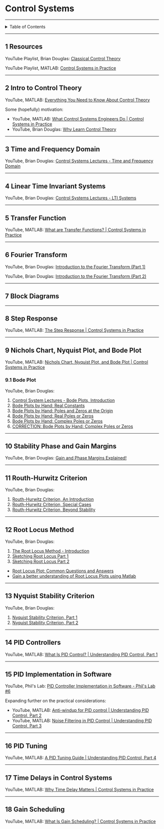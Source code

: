 # Control Systems

---

<details markdown="1">
  <summary>Table of Contents</summary>

- [1 Resources](#1-resources)
- [2 Intro to Control Theory](#2-intro-to-control-theory)
- [3 Time and Frequency Domain](#3-time-and-frequency-domain)
- [4 Linear Time Invariant Systems](#4-linear-time-invariant-systems)
- [5 Transfer Function](#5-transfer-function)
- [6 Fourier Transform](#6-fourier-transform)
- [7 Block Diagrams](#7-block-diagrams)
- [8 Step Response](#8-step-response)
- [9 Nichols Chart, Nyquist Plot, and Bode Plot](#9-nichols-chart-nyquist-plot-and-bode-plot)
    - [9.1 Bode Plot](#91-bode-plot)
- [10 Stability Phase and Gain Margins](#10-stability-phase-and-gain-margins)
- [11 Routh-Hurwitz Criterion](#11-routh-hurwitz-criterion)
- [12 Root Locus Method](#12-root-locus-method)
- [13 Nyquist Stability Criterion](#13-nyquist-stability-criterion)
- [14 PID Controllers](#14-pid-controllers)
- [15 PID Implementation in Software](#15-pid-implementation-in-software)
- [16 PID Tuning](#16-pid-tuning)
- [17 Time Delays in Control Systems](#17-time-delays-in-control-systems)
- [18 Gain Scheduling](#18-gain-scheduling)

</details>

---

## 1 Resources

YouTube Playlist, Brian
Douglas: [Classical Control Theory](https://youtube.com/playlist?list=PLUMWjy5jgHK1NC52DXXrriwihVrYZKqjk)

YouTube Playlist,
MATLAB: [Control Systems in Practice](https://youtube.com/playlist?list=PLn8PRpmsu08pFBqgd_6Bi7msgkWFKL33b)

---

## 2 Intro to Control Theory

YouTube,
MATLAB: [Everything You Need to Know About Control Theory](https://youtu.be/lBC1nEq0_nk)

Some (hopefully) motivation:

- YouTube,
  MATLAB: [What Control Systems Engineers Do | Control Systems in Practice](https://youtu.be/ApMz1-MK9IQ)
- YouTube, Brian
  Douglas: [Why Learn Control Theory](https://youtu.be/oBc_BHxw78s)

---

## 3 Time and Frequency Domain

YouTube, Brian
Douglas: [Control Systems Lectures - Time and Frequency Domain](https://youtu.be/noycLIZbK_k)

---

## 4 Linear Time Invariant Systems

YouTube, Brian
Douglas: [Control Systems Lectures - LTI Systems](https://youtu.be/3eDDTFcSC_Y)

---

## 5 Transfer Function

YouTube,
MATLAB: [What are Transfer Functions? | Control Systems in Practice](https://youtu.be/2Xl7--Df3g8)

---

## 6 Fourier Transform

YouTube, Brian
Douglas: [Introduction to the Fourier Transform (Part 1)](https://youtu.be/1JnayXHhjlg)

YouTube, Brian
Douglas: [Introduction to the Fourier Transform (Part 2)](https://youtu.be/kKu6JDqNma8)

---

## 7 Block Diagrams

---

## 8 Step Response

YouTube,
MATLAB: [The Step Response | Control Systems in Practice](https://youtu.be/USH75nuHV6w)

---

## 9 Nichols Chart, Nyquist Plot, and Bode Plot

YouTube,
MATLAB: [Nichols Chart, Nyquist Plot, and Bode Plot | Control Systems in Practice](https://youtu.be/QAfk8TuOM68)

### 9.1 Bode Plot

YouTube, Brian Douglas:

1. [Control System Lectures - Bode Plots, Introduction](https://youtu.be/_eh1conN6YM)
2. [Bode Plots by Hand: Real Constants](https://youtu.be/CSAp9ooQRT0)
3. [Bode Plots by Hand: Poles and Zeros at the Origin](https://youtu.be/E6R2XUEyRy0)
4. [Bode Plots by Hand: Real Poles or Zeros](https://youtu.be/O2Cw_4zd-aU)
5. [Bode Plots by Hand: Complex Poles or Zeros](https://youtu.be/GIlx9Yu__y8)
6. [CORRECTION: Bode Plots by Hand: Complex Poles or Zeros](https://youtu.be/4d4WJdU61Js)

---

## 10 Stability Phase and Gain Margins

YouTube, Brian
Douglas: [Gain and Phase Margins Explained!](https://youtu.be/ThoA4amCAX4)

---

## 11 Routh-Hurwitz Criterion

YouTube, Brian Douglas:

1. [Routh-Hurwitz Criterion, An Introduction](https://youtu.be/WBCZBOB3LCA)
2. [Routh-Hurwitz Criterion, Special Cases](https://youtu.be/oMmUPvn6lP8)
3. [Routh-Hurwitz Criterion, Beyond Stability](https://youtu.be/wGC5C_7Yy-s)

---

## 12 Root Locus Method

YouTube, Brian Douglas:

1. [The Root Locus Method - Introduction](https://youtu.be/CRvVDoQJjYI)
2. [Sketching Root Locus Part 1](https://youtu.be/eTVddYCeiKI)
3. [Sketching Root Locus Part 2](https://youtu.be/jb_FiP5tKig)

- [Root Locus Plot: Common Questions and Answers](https://youtu.be/WLBszzT0jp4)
- [Gain a better understanding of Root Locus Plots using Matlab](https://youtu.be/pG3_b7wuweQ)

---

## 13 Nyquist Stability Criterion

YouTube, Brian Douglas:

1. [Nyquist Stability Criterion, Part 1](https://youtu.be/sof3meN96MA)
2. [Nyquist Stability Criterion, Part 2](https://youtu.be/tsgOstfoNhk)

---

## 14 PID Controllers

YouTube,
MATLAB: [What Is PID Control? | Understanding PID Control, Part 1](https://youtu.be/wkfEZmsQqiA)

---

## 15 PID Implementation in Software

YouTube, Phil's
Lab: [PID Controller Implementation in Software - Phil's Lab #6](https://youtu.be/zOByx3Izf5U)

Expanding further on the practical considerations:

- YouTube,
  MATLAB: [Anti-windup for PID control | Understanding PID Control, Part 2](https://youtu.be/NVLXCwc8HzM)
- YouTube,
  MATLAB: [Noise Filtering in PID Control | Understanding PID Control, Part 3](https://youtu.be/7dUVdrs1e18)

---

## 16 PID Tuning

YouTube,
MATLAB: [A PID Tuning Guide | Understanding PID Control, Part 4](https://youtu.be/sFOEsA0Irjs)

---

## 17 Time Delays in Control Systems

YouTube,
MATLAB: [Why Time Delay Matters | Control Systems in Practice](https://youtu.be/wouhREkqZa0)

---

## 18 Gain Scheduling

YouTube,
MATLAB: [What Is Gain Scheduling? | Control Systems in Practice](https://youtu.be/YiUjAV1bhKs)
